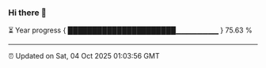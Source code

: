 ### Hi there 👋

⏳ Year progress { ██████████████████████▁▁▁▁▁▁▁▁ } 75.63 %

---

⏰ Updated on Sat, 04 Oct 2025 01:03:56 GMT
